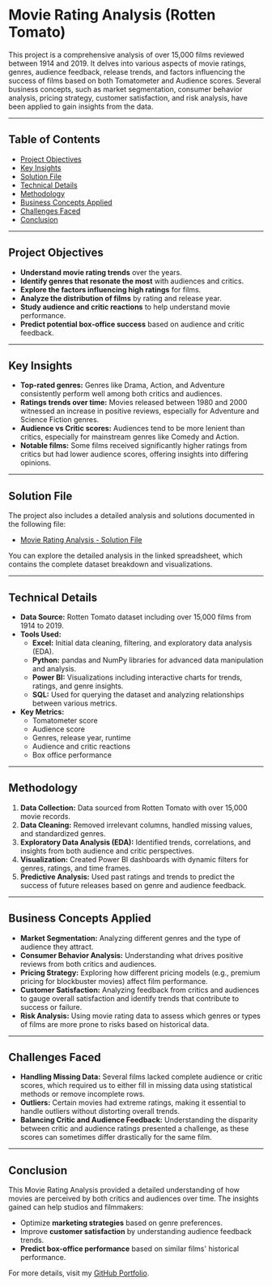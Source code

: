 # Movie Rating Analysis (Rotten Tomato)

This project is a comprehensive analysis of over 15,000 films reviewed between 1914 and 2019. It delves into various aspects of movie ratings, genres, audience feedback, release trends, and factors influencing the success of films based on both Tomatometer and Audience scores. Several business concepts, such as market segmentation, consumer behavior analysis, pricing strategy, customer satisfaction, and risk analysis, have been applied to gain insights from the data.

---

## Table of Contents
- [Project Objectives](#project-objectives)
- [Key Insights](#key-insights)
- [Solution File](#solution-file)
- [Technical Details](#technical-details)
- [Methodology](#methodology)
- [Business Concepts Applied](#business-concepts-applied)
- [Challenges Faced](#challenges-faced)
- [Conclusion](#conclusion)

---

## Project Objectives
- **Understand movie rating trends** over the years.
- **Identify genres that resonate the most** with audiences and critics.
- **Explore the factors influencing high ratings** for films.
- **Analyze the distribution of films** by rating and release year.
- **Study audience and critic reactions** to help understand movie performance.
- **Predict potential box-office success** based on audience and critic feedback.

---

## Key Insights
- **Top-rated genres:** Genres like Drama, Action, and Adventure consistently perform well among both critics and audiences.
- **Ratings trends over time:** Movies released between 1980 and 2000 witnessed an increase in positive reviews, especially for Adventure and Science Fiction genres.
- **Audience vs Critic scores:** Audiences tend to be more lenient than critics, especially for mainstream genres like Comedy and Action.
- **Notable films:** Some films received significantly higher ratings from critics but had lower audience scores, offering insights into differing opinions.

---

## Solution File
The project also includes a detailed analysis and solutions documented in the following file:

- [Movie Rating Analysis - Solution File](https://docs.google.com/spreadsheets/d/1OumUrJA2QgIcK2muQXMetECmWLS07JGn/edit?usp=sharing&ouid=105865953509473995417&rtpof=true&sd=true)

You can explore the detailed analysis in the linked spreadsheet, which contains the complete dataset breakdown and visualizations.

---

## Technical Details
- **Data Source:** Rotten Tomato dataset including over 15,000 films from 1914 to 2019.
- **Tools Used:**
  - **Excel:** Initial data cleaning, filtering, and exploratory data analysis (EDA).
  - **Python:** pandas and NumPy libraries for advanced data manipulation and analysis.
  - **Power BI:** Visualizations including interactive charts for trends, ratings, and genre insights.
  - **SQL:** Used for querying the dataset and analyzing relationships between various metrics.
- **Key Metrics:**
  - Tomatometer score
  - Audience score
  - Genres, release year, runtime
  - Audience and critic reactions
  - Box office performance

---

## Methodology
1. **Data Collection:** Data sourced from Rotten Tomato with over 15,000 movie records.
2. **Data Cleaning:** Removed irrelevant columns, handled missing values, and standardized genres.
3. **Exploratory Data Analysis (EDA):** Identified trends, correlations, and insights from both audience and critic perspectives.
4. **Visualization:** Created Power BI dashboards with dynamic filters for genres, ratings, and time frames.
5. **Predictive Analysis:** Used past ratings and trends to predict the success of future releases based on genre and audience feedback.

---

## Business Concepts Applied
- **Market Segmentation:** Analyzing different genres and the type of audience they attract.
- **Consumer Behavior Analysis:** Understanding what drives positive reviews from both critics and audiences.
- **Pricing Strategy:** Exploring how different pricing models (e.g., premium pricing for blockbuster movies) affect film performance.
- **Customer Satisfaction:** Analyzing feedback from critics and audiences to gauge overall satisfaction and identify trends that contribute to success or failure.
- **Risk Analysis:** Using movie rating data to assess which genres or types of films are more prone to risks based on historical data.
  
---

## Challenges Faced
- **Handling Missing Data:** Several films lacked complete audience or critic scores, which required us to either fill in missing data using statistical methods or remove incomplete rows.
- **Outliers:** Certain movies had extreme ratings, making it essential to handle outliers without distorting overall trends.
- **Balancing Critic and Audience Feedback:** Understanding the disparity between critic and audience ratings presented a challenge, as these scores can sometimes differ drastically for the same film.

---

## Conclusion
This Movie Rating Analysis provided a detailed understanding of how movies are perceived by both critics and audiences over time. The insights gained can help studios and filmmakers:
- Optimize **marketing strategies** based on genre preferences.
- Improve **customer satisfaction** by understanding audience feedback trends.
- **Predict box-office performance** based on similar films' historical performance.
  
For more details, visit my [GitHub Portfolio](https://github.com/kunalmalviya06).

